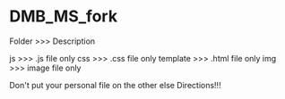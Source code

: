 # DMB_MS_fork

Folder >>> Description

js >>> .js file only
css >>> .css file only
template >>> .html file only
img >>> image file only

Don't put your personal file on the other else Directions!!!


